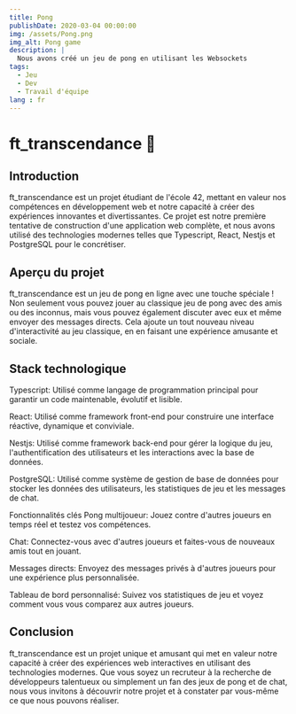 ```yaml
---
title: Pong
publishDate: 2020-03-04 00:00:00
img: /assets/Pong.png
img_alt: Pong game
description: |
  Nous avons créé un jeu de pong en utilisant les Websockets
tags:
  - Jeu
  - Dev
  - Travail d'équipe
lang : fr
---
```



# ft_transcendance 🏓
## Introduction
ft_transcendance est un projet étudiant de l'école 42, mettant en valeur nos compétences en développement web et notre capacité à créer des expériences innovantes et divertissantes. Ce projet est notre première tentative de construction d'une application web complète, et nous avons utilisé des technologies modernes telles que Typescript, React, Nestjs et PostgreSQL pour le concrétiser.

## Aperçu du projet
ft_transcendance est un jeu de pong en ligne avec une touche spéciale ! Non seulement vous pouvez jouer au classique jeu de pong avec des amis ou des inconnus, mais vous pouvez également discuter avec eux et même envoyer des messages directs. Cela ajoute un tout nouveau niveau d'interactivité au jeu classique, en en faisant une expérience amusante et sociale.

## Stack technologique
Typescript: Utilisé comme langage de programmation principal pour garantir un code maintenable, évolutif et lisible.

React: Utilisé comme framework front-end pour construire une interface réactive, dynamique et conviviale.

Nestjs: Utilisé comme framework back-end pour gérer la logique du jeu, l'authentification des utilisateurs et les interactions avec la base de données.

PostgreSQL: Utilisé comme système de gestion de base de données pour stocker les données des utilisateurs, les statistiques de jeu et les messages de chat.

Fonctionnalités clés
Pong multijoueur: Jouez contre d'autres joueurs en temps réel et testez vos compétences.

Chat: Connectez-vous avec d'autres joueurs et faites-vous de nouveaux amis tout en jouant.

Messages directs: Envoyez des messages privés à d'autres joueurs pour une expérience plus personnalisée.

Tableau de bord personnalisé: Suivez vos statistiques de jeu et voyez comment vous vous comparez aux autres joueurs.

## Conclusion
ft_transcendance est un projet unique et amusant qui met en valeur notre capacité à créer des expériences web interactives en utilisant des technologies modernes. Que vous soyez un recruteur à la recherche de développeurs talentueux ou simplement un fan des jeux de pong et de chat, nous vous invitons à découvrir notre projet et à constater par vous-même ce que nous pouvons réaliser.